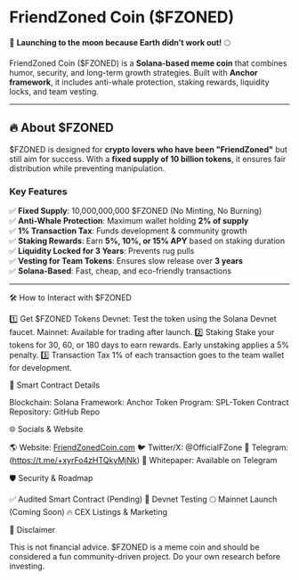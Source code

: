 # FriendZoned Coin ($FZONED)

🚀 **Launching to the moon because Earth didn’t work out!** 🌕  

FriendZoned Coin ($FZONED) is a **Solana-based meme coin** that combines humor, security, and long-term growth strategies. Built with **Anchor framework**, it includes anti-whale protection, staking rewards, liquidity locks, and team vesting.

---

## 🔥 **About $FZONED**
$FZONED is designed for **crypto lovers who have been "FriendZoned"** but still aim for success. With a **fixed supply of 10 billion tokens**, it ensures fair distribution while preventing manipulation.

### **Key Features**
✅ **Fixed Supply**: 10,000,000,000 $FZONED (No Minting, No Burning)  
✅ **Anti-Whale Protection**: Maximum wallet holding **2% of supply**  
✅ **1% Transaction Tax**: Funds development & community growth  
✅ **Staking Rewards**: Earn **5%, 10%, or 15% APY** based on staking duration  
✅ **Liquidity Locked for 3 Years**: Prevents rug pulls  
✅ **Vesting for Team Tokens**: Ensures slow release over **3 years**  
✅ **Solana-Based**: Fast, cheap, and eco-friendly transactions  

---
🛠 How to Interact with $FZONED

1️⃣ Get $FZONED Tokens
Devnet: Test the token using the Solana Devnet faucet.
Mainnet: Available for trading after launch.
2️⃣ Staking
Stake your tokens for 30, 60, or 180 days to earn rewards.
Early unstaking applies a 5% penalty.
3️⃣ Transaction Tax
1% of each transaction goes to the team wallet for development.

📜 Smart Contract Details

Blockchain: Solana
Framework: Anchor
Token Program: SPL-Token
Contract Repository: GitHub Repo

🌐 Socials & Website

🌎 Website: [FriendZonedCoin.com](https://www.fzonedcoin.com/)
🐦 Twitter/X: @OfficialFZone
💬 Telegram: (https://t.me/+xyrFo4zHTQkyMjNk)
📘 Whitepaper: Available on Telegram

🛡️ Security & Roadmap

✅ Audited Smart Contract (Pending)
🚀 Devnet Testing
🌕 Mainnet Launch (Coming Soon)
🔥 CEX Listings & Marketing

📢 Disclaimer

This is not financial advice. $FZONED is a meme coin and should be considered a fun community-driven project. Do your own research before investing.
